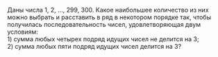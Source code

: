 Даны числа 1, 2, $\ldots$, 299, 300. Какое наибольшее количество из них можно выбрать и расставить в ряд в некотором порядке так, чтобы получилась последовательность чисел, удовлетворяющая двум условиям:
<br/>1)  сумма любых четырех подряд идущих чисел не делится на 3;
<br/>2) сумма любых пяти подряд идущих чисел делится на 3?
